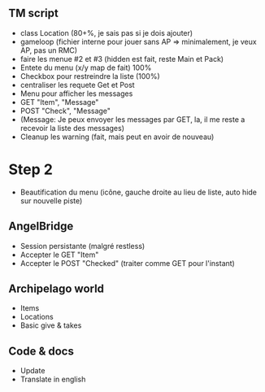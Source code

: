 ## TM script
- class Location (80+%, je sais pas si je dois ajouter)
- gameloop (fichier interne pour jouer sans AP => minimalement, je veux AP, pas un RMC)
- faire les menue #2 et #3 (hidden est fait, reste Main et Pack)
- Entete du menu (x/y map de fait) 100%
- Checkbox pour restreindre la liste (100%)
- centraliser les requete Get et Post
- Menu pour afficher les messages
- GET "Item", "Message"
- POST "Check", "Message"
- (Message: Je peux envoyer les messages par GET, la, il me reste a recevoir la liste des messages)
- Cleanup les warning (fait, mais peut en avoir de nouveau)

# Step 2
- Beautification du menu (icône, gauche droite au lieu de liste, auto hide sur nouvelle piste)



## AngelBridge
- Session persistante (malgré restless)
- Accepter le GET "Item"
- Accepter le POST "Checked" (traiter comme GET pour l'instant)



## Archipelago world
- Items
- Locations
- Basic give & takes

## Code & docs
- Update
- Translate in english